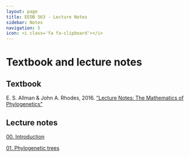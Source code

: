 ```yaml
---
layout: page
title: EEOB 563 - Lecture Notes
sidebar: Notes
navigation: 5
icon: <i class='fa fa-clipboard'></i> 
---
```


# Textbook and lecture notes

## Textbook

E. S. Allman & John A. Rhodes, 2016. [“Lecture Notes: The Mathematics of Phylogenetics”](https://jarhodesuaf.github.io/PhyloBook.pdf)

## Lecture notes

[00. Introduction](https://isu-molphyl.github.io/EEOB563-Spring2021/lecture_notes/00_Introduction.pdf)

[01. Phylogenetic trees](https://isu-molphyl.github.io/EEOB563-Spring2021/lecture_notes/01_Phylogenetic_trees.pdf)

<!--[02. Homology and alignment](https://isu-molphyl.github.io/EEOB563-Spring2021/lecture_notes/02_Homology_and_alignments.pdf)

[03. Maximum Parsimony](https://isu-molphyl.github.io/EEOB563-Spring2021/lecture_notes/03_Maximum_parsimony.pdf)

[04. Distance Methods](https://isu-molphyl.github.io/EEOB563-Spring2021/lecture_notes/04_Distance_methods.pdf)

[05. Maximum Likelihood](https://isu-molphyl.github.io/EEOB563-Spring2021/lecture_notes/05_Maximum_likelihood.pdf)

[06. Bayesian Analysis](https://isu-molphyl.github.io/EEOB563-Spring2021/lecture_notes/06_Bayesian_phylogenetics.pdf)

[07. Hypothesis testing](https://isu-molphyl.github.io/EEOB563-Spring2021/lecture_notes/07_Hypothesis_testing.pdf)

[08. Molecualar Evolution](https://isu-molphyl.github.io/EEOB563-Spring2021/lecture_notes/08_Molecular_evolution.pdf)

[09. Gene Trees in Species Trees](https://isu-molphyl.github.io/EEOB563-Spring2021/lecture_notes/09_Gene_trees_species_trees.pdf)

[10. Molecular Clocks](https://isu-molphyl.github.io/EEOB563-Spring2021/lecture_notes/10_Molecular_clocks.pdf)

[11. Ancestral Reconstruction](https://isu-molphyl.github.io/EEOB563-Spring2021/lecture_notes/11_Amcestral_reconstructing.pdf)


<!--
[09. Comparative Methods](https://isu-molphyl.github.io/EEOB563-Spring2021/lecture_notes/09_Comparative_methods.pdf)


-->
